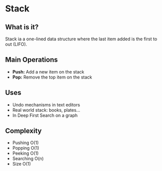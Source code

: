 # Stack

## What is it?

Stack ia a one-lined data structure where the last item added is the first to out (LIFO).

## Main Operations

- **Push:** Add a new item on the stack
- **Pop:** Remove the top item on the stack

## Uses

- Undo mechanisms in text editors
- Real world stack: books, plates...
- In Deep First Search on a graph

## Complexity

- Pushing O(1)
- Popping O(1)
- Peeking O(1)
- Searching O(n)
- Size O(1)
